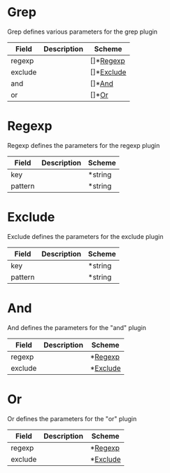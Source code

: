 # Grep

Grep defines various parameters for the grep plugin


| Field | Description | Scheme |
| ----- | ----------- | ------ |
| regexp |  | []*[Regexp](#regexp) |
| exclude |  | []*[Exclude](#exclude) |
| and |  | []*[And](#and) |
| or |  | []*[Or](#or) |
# Regexp

Regexp defines the parameters for the regexp plugin


| Field | Description | Scheme |
| ----- | ----------- | ------ |
| key |  | *string |
| pattern |  | *string |
# Exclude

Exclude defines the parameters for the exclude plugin


| Field | Description | Scheme |
| ----- | ----------- | ------ |
| key |  | *string |
| pattern |  | *string |
# And

And defines the parameters for the \"and\" plugin


| Field | Description | Scheme |
| ----- | ----------- | ------ |
| regexp |  | *[Regexp](#regexp) |
| exclude |  | *[Exclude](#exclude) |
# Or

Or defines the parameters for the \"or\" plugin


| Field | Description | Scheme |
| ----- | ----------- | ------ |
| regexp |  | *[Regexp](#regexp) |
| exclude |  | *[Exclude](#exclude) |

